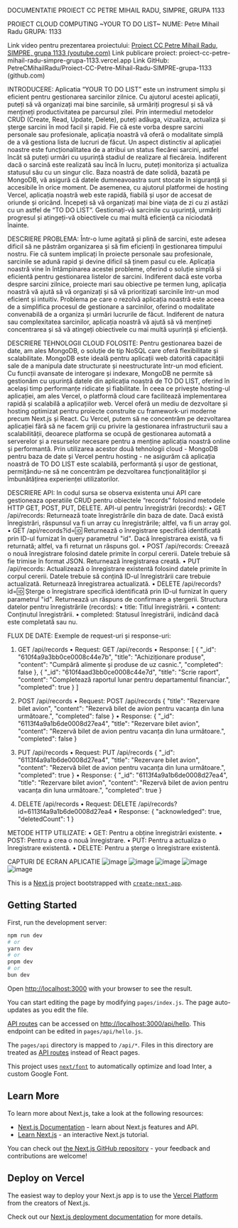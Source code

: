 DOCUMENTATIE PROIECT CC PETRE MIHAIL RADU, SIMPRE, GRUPA 1133


PROIECT CLOUD COMPUTING
~YOUR TO DO LIST~
NUME: Petre Mihail Radu
GRUPA: 1133

Link video pentru prezentarea proiectului:
[Proiect CC Petre Mihail Radu, SIMPRE, grupa 1133 (youtube.com)](https://www.youtube.com/watch?v=ocECaThUF8c)
Link publicare proiect:
proiect-cc-petre-mihail-radu-simpre-grupa-1133.vercel.app
Link GitHub:
PetreCMihailRadu/Proiect-CC-Petre-Mihail-Radu-SIMPRE-grupa-1133 (github.com)

INTRODUCERE:
	Aplicatia “YOUR TO DO LIST” este un instrument simplu și eficient pentru gestionarea sarcinilor zilnice. Cu ajutorul acestei aplicații, puteți să vă organizați mai bine sarcinile, să urmăriți progresul și să vă mențineți productivitatea pe parcursul zilei.
Prin intermediul metodelor CRUD (Create, Read, Update, Delete), puteți adăuga, vizualiza, actualiza și șterge sarcini în mod facil și rapid. Fie că este vorba despre sarcini personale sau profesionale, aplicația noastră vă oferă o modalitate simplă de a vă gestiona lista de lucruri de făcut.
  Un aspect distinctiv al aplicației noastre este funcționalitatea de a atribui un status fiecărei sarcini, astfel încât să puteți urmări cu ușurință stadiul de realizare al fiecăreia. Indiferent dacă o sarcină este realizată sau încă în lucru, puteți monitoriza și actualiza statusul său cu un singur clic.
  Baza noastră de date solidă, bazată pe MongoDB, vă asigură că datele dumneavoastra sunt stocate în siguranță și accesibile în orice moment. De asemenea, cu ajutorul platformei de hosting Vercel, aplicația noastră web este rapidă, fiabilă și ușor de accesat de oriunde și oricând.
  Începeți să vă organizați mai bine viața de zi cu zi astăzi cu un astfel de “TO DO LIST”. Gestionați-vă sarcinile cu ușurință, urmăriți progresul și atingeți-vă obiectivele cu mai multă eficiență ca niciodată înainte.

DESCRIERE PROBLEMA:
	Într-o lume agitată și plină de sarcini, este adesea dificil să ne păstrăm organizarea și să fim eficienți în gestionarea timpului nostru. Fie că suntem implicați în proiecte personale sau profesionale, sarcinile se adună rapid și devine dificil să ținem pasul cu ele.
Aplicația noastră vine în întâmpinarea acestei probleme, oferind o soluție simplă și eficientă pentru gestionarea listelor de sarcini. Indiferent dacă este vorba despre sarcini zilnice, proiecte mari sau obiective pe termen lung, aplicația noastră vă ajută să vă organizați și să vă prioritizați sarcinile într-un mod eficient și intuitiv.
Problema pe care o rezolvă aplicația noastră este aceea de a simplifica procesul de gestionare a sarcinilor, oferind o modalitate convenabilă de a organiza și urmări lucrurile de făcut. Indiferent de natura sau complexitatea sarcinilor, aplicația noastră vă ajută să vă mențineți concentrarea și să vă atingeți obiectivele cu mai multă ușurință și eficiență.

DESCRIERE TEHNOLOGII CLOUD FOLOSITE:
Pentru gestionarea bazei de date, am ales MongoDB, o soluție de tip NoSQL care oferă flexibilitate și scalabilitate. MongoDB este ideală pentru aplicații web datorită capacității sale de a manipula date structurate și neestructurate într-un mod eficient. Cu funcții avansate de interogare și indexare, MongoDB ne permite să gestionăm cu ușurință datele din aplicația noastră de TO DO LIST, oferind în același timp performanțe ridicate și fiabilitate.
În ceea ce privește hosting-ul aplicației, am ales Vercel, o platformă cloud care facilitează implementarea rapidă și scalabilă a aplicațiilor web. Vercel oferă un mediu de dezvoltare și hosting optimizat pentru proiecte construite cu framework-uri moderne precum Next.js și React. Cu Vercel, putem să ne concentrăm pe dezvoltarea aplicației fără să ne facem griji cu privire la gestionarea infrastructurii sau a scalabilității, deoarece platforma se ocupă de gestionarea automată a serverelor și a resurselor necesare pentru a menține aplicația noastră online și performantă.
Prin utilizarea acestor două tehnologii cloud - MongoDB pentru baza de date și Vercel pentru hosting - ne asigurăm că aplicația noastră de TO DO LIST este scalabilă, performantă și ușor de gestionat, permițându-ne să ne concentrăm pe dezvoltarea funcționalităților și îmbunătățirea experienței utilizatorilor.

DESCRIERE API:
	In codul sursa se observa existenta unui API care gestioneaza operatiile CRUD pentru obiectele “records” folosind metodele HTTP GET, POST, PUT, DELETE.
API-ul pentru înregistrări (records):
•	GET /api/records: Returnează toate înregistrările din baza de date. Dacă există înregistrări, răspunsul va fi un array cu înregistrările; altfel, va fi un array gol.
•	GET /api/records?id=:id: Returnează o înregistrare specifică identificată prin ID-ul furnizat în query parametrul "id". Dacă înregistrarea există, va fi returnată; altfel, va fi returnat un răspuns gol.
•	POST /api/records: Creează o nouă înregistrare folosind datele primite în corpul cererii. Datele trebuie să fie trimise în format JSON. Returnează înregistrarea creată.
•	PUT /api/records: Actualizează o înregistrare existentă folosind datele primite în corpul cererii. Datele trebuie să conțină ID-ul înregistrării care trebuie actualizată. Returnează înregistrarea actualizată.
•	DELETE /api/records?id=:id: Șterge o înregistrare specifică identificată prin ID-ul furnizat în query parametrul "id". Returnează un răspuns de confirmare a ștergerii.
     Structura datelor pentru înregistrările (records):
•	title: Titlul înregistrării.
•	content: Conținutul înregistrării.
•	completed: Statusul înregistrării, indicând dacă este completată sau nu.

FLUX DE DATE:
Exemple de request-uri și response-uri:
1.	GET /api/records
•	Request: GET /api/records
•	Response:
[
    {
        "_id": "610f4a9a3bb0ce0008c44e7b",
        "title": "Achiziționare produse",
        "content": "Cumpără alimente și produse de uz casnic.",
        "completed": false
    },
    {
        "_id": "610f4aad3bb0ce0008c44e7d",
        "title": "Scrie raport",
        "content": "Completează raportul lunar pentru departamentul financiar.",
        "completed": true
    }
]

2.	POST /api/records
•	Request:
POST /api/records
{
    "title": "Rezervare bilet avion",
    "content": "Rezervă bilet de avion pentru vacanța din luna următoare.",
    "completed": false
}
•	Response:
{
    "_id": "6113f4a9a1b6de0008d27ea4",
    "title": "Rezervare bilet avion",
    "content": "Rezervă bilet de avion pentru vacanța din luna următoare.",
    "completed": false
}

3.	PUT /api/records
•	Request: 
PUT /api/records
{
    "_id": "6113f4a9a1b6de0008d27ea4",
    "title": "Rezervare bilet avion",
    "content": "Rezervă bilet de avion pentru vacanța din luna următoare.",
    "completed": true
}
•	Response:
{
    "_id": "6113f4a9a1b6de0008d27ea4",
    "title": "Rezervare bilet avion",
    "content": "Rezervă bilet de avion pentru vacanța din luna următoare.",
    "completed": true
}

4.	DELETE /api/records
•	Request: DELETE /api/records?id=6113f4a9a1b6de0008d27ea4
•	Response:
{
    "acknowledged": true,
    "deletedCount": 1
}

METODE HTTP UTILIZATE:
•	GET: Pentru a obține înregistrări existente.
•	POST: Pentru a crea o nouă înregistrare.
•	PUT: Pentru a actualiza o înregistrare existentă.
•	DELETE: Pentru a șterge o înregistrare existentă.

CAPTURI DE ECRAN APLICATIE
![image](https://github.com/PetreCMihailRadu/Proiect-CC-Petre-Mihail-Radu-SIMPRE-grupa-1133/assets/168712584/ef8a6d19-167a-4196-bfe8-83861cf2db6c)
![image](https://github.com/PetreCMihailRadu/Proiect-CC-Petre-Mihail-Radu-SIMPRE-grupa-1133/assets/168712584/bcd709a0-3118-4572-b5d6-f90c0592fd5f)
![image](https://github.com/PetreCMihailRadu/Proiect-CC-Petre-Mihail-Radu-SIMPRE-grupa-1133/assets/168712584/3c3c151a-7487-41e5-b6be-d5fb4b4c841c)
![image](https://github.com/PetreCMihailRadu/Proiect-CC-Petre-Mihail-Radu-SIMPRE-grupa-1133/assets/168712584/dbd2226f-b879-41b2-972a-92f750bbaa80)
![image](https://github.com/PetreCMihailRadu/Proiect-CC-Petre-Mihail-Radu-SIMPRE-grupa-1133/assets/168712584/0fa79c5e-9917-4c53-a79f-be186bb0738f)




This is a [Next.js](https://nextjs.org/) project bootstrapped with [`create-next-app`](https://github.com/vercel/next.js/tree/canary/packages/create-next-app).

## Getting Started

First, run the development server:

```bash
npm run dev
# or
yarn dev
# or
pnpm dev
# or
bun dev
```

Open [http://localhost:3000](http://localhost:3000) with your browser to see the result.

You can start editing the page by modifying `pages/index.js`. The page auto-updates as you edit the file.

[API routes](https://nextjs.org/docs/api-routes/introduction) can be accessed on [http://localhost:3000/api/hello](http://localhost:3000/api/hello). This endpoint can be edited in `pages/api/hello.js`.

The `pages/api` directory is mapped to `/api/*`. Files in this directory are treated as [API routes](https://nextjs.org/docs/api-routes/introduction) instead of React pages.

This project uses [`next/font`](https://nextjs.org/docs/basic-features/font-optimization) to automatically optimize and load Inter, a custom Google Font.

## Learn More

To learn more about Next.js, take a look at the following resources:

- [Next.js Documentation](https://nextjs.org/docs) - learn about Next.js features and API.
- [Learn Next.js](https://nextjs.org/learn) - an interactive Next.js tutorial.

You can check out [the Next.js GitHub repository](https://github.com/vercel/next.js/) - your feedback and contributions are welcome!

## Deploy on Vercel

The easiest way to deploy your Next.js app is to use the [Vercel Platform](https://vercel.com/new?utm_medium=default-template&filter=next.js&utm_source=create-next-app&utm_campaign=create-next-app-readme) from the creators of Next.js.

Check out our [Next.js deployment documentation](https://nextjs.org/docs/deployment) for more details.
